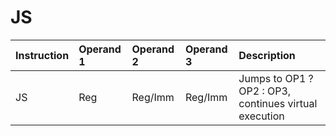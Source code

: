 # JS

| Instruction | Operand 1 | Operand 2 | Operand 3 | Description |
| :--- | :--- | :--- | :--- | :--- |
| JS | Reg | Reg/Imm | Reg/Imm | Jumps to OP1 ? OP2 : OP3, continues virtual execution |

